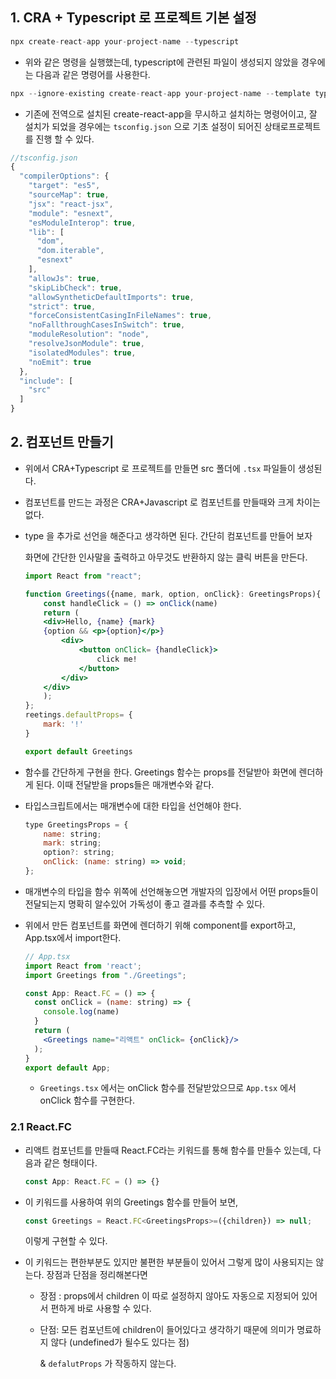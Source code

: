 ## 1.  CRA + Typescript 로 프로젝트 기본 설정

```jsx
npx create-react-app your-project-name --typescript
```

- 위와 같은 명령을 실행했는데, typescript에 관련된 파일이 생성되지 않았을 경우에는 다음과 같은 명령어를 사용한다.

```jsx
npx --ignore-existing create-react-app your-project-name --template typescript
```

- 기존에 전역으로 설치된 create-react-app을 무시하고 설치하는 명령어이고, 잘 설치가 되었을 경우에는 `tsconfig.json` 으로 기초 설정이 되어진 상태로프로젝트를 진행 할 수 있다.

```jsx
//tsconfig.json
{
  "compilerOptions": {
    "target": "es5",
    "sourceMap": true,
    "jsx": "react-jsx",
    "module": "esnext",
    "esModuleInterop": true,
    "lib": [
      "dom",
      "dom.iterable",
      "esnext"
    ],
    "allowJs": true,
    "skipLibCheck": true,
    "allowSyntheticDefaultImports": true,
    "strict": true,
    "forceConsistentCasingInFileNames": true,
    "noFallthroughCasesInSwitch": true,
    "moduleResolution": "node",
    "resolveJsonModule": true,
    "isolatedModules": true,
    "noEmit": true
  },
  "include": [
    "src"
  ]
}
```

## 2. 컴포넌트 만들기

- 위에서 CRA+Typescript 로 프로젝트를 만들면 src 폴더에  `.tsx` 파일들이 생성된다.
- 컴포넌트를 만드는 과정은 CRA+Javascript 로 컴포넌트를 만들때와 크게 차이는 없다.
- type 을 추가로 선언을 해준다고 생각하면 된다. 간단히 컴포넌트를 만들어 보자

    화면에 간단한 인사말을 출력하고 아무것도 반환하지 않는 클릭 버튼을 만든다.

    ```jsx
    import React from "react";

    function Greetings({name, mark, option, onClick}: GreetingsProps){
        const handleClick = () => onClick(name)
        return (
        <div>Hello, {name} {mark}
        {option && <p>{option}</p>}
            <div>
                <button onClick= {handleClick}>
                    click me!
                </button>
            </div>
        </div>
        );
    };
    reetings.defaultProps= {
        mark: '!'
    }

    export default Greetings
    ```

- 함수를 간단하게 구현을 한다. Greetings 함수는 props를 전달받아 화면에 렌더하게 된다. 이때 전달받을 props들은 매개변수와 같다.
- 타입스크립트에서는 매개변수에 대한 타입을 선언해야 한다.

    ```jsx
    type GreetingsProps = {
        name: string;
        mark: string;
        option?: string;
        onClick: (name: string) => void;
    };
    ```

- 매개변수의 타입을 함수 위쪽에 선언해놓으면 개발자의 입장에서 어떤 props들이 전달되는지 명확히 알수있어 가독성이 좋고 결과를 추측할 수 있다.
- 위에서 만든 컴포넌트를 화면에 렌더하기 위해 component를 export하고, App.tsx에서 import한다.

    ```jsx
    // App.tsx
    import React from 'react';
    import Greetings from "./Greetings";

    const App: React.FC = () => {
      const onClick = (name: string) => {
        console.log(name)
      } 
      return (
        <Greetings name="리액트" onClick= {onClick}/>
      );
    }
    export default App;
    ```

    - `Greetings.tsx` 에서는 onClick 함수를 전달받았으므로 `App.tsx` 에서 onClick 함수를 구현한다.

### 2.1 React.FC

- 리액트 컴포넌트를 만들때 React.FC라는 키워드를 통해 함수를 만들수 있는데, 다음과 같은 형태이다.

    ```jsx
    const App: React.FC = () => {} 
    ```

- 이 키워드를 사용하여 위의 Greetings 함수를 만들어 보면,

    ```jsx
    const Greetings = React.FC<GreetingsProps>=({children}) => null;
    ```

    이렇게 구현할 수 있다.

- 이 키워드는 편한부분도 있지만 불편한 부분들이 있어서 그렇게 많이 사용되지는 않는다. 장점과 단점을 정리해본다면
    - 장점 : props에서 children 이 따로 설정하지 않아도 자동으로 지정되어 있어서 편하게 바로 사용할 수 있다.
    - 단점: 모든 컴포넌트에 children이 들어있다고 생각하기 때문에 의미가 명료하지 않다 (undefined가 될수도 있다는 점)

        & `defalutProps` 가 작동하지 않는다.